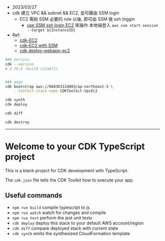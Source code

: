 
- 2023/03/27
- cdk 建立 VPC && subnet && EC2, 並可藉由 SSM login
    - EC2 需給 SSM 必要的 role 以後, 即可由 SSM 做 ssh loggin
        - [use SSM ssh login EC2](https://docs.aws.amazon.com/systems-manager/latest/userguide/session-manager-working-with-install-plugin.html) 來操作 本地端登入 `aws ssm start-session --target ${InstanceID}`
- Ref:
    - [cdk-EC2](https://ithelp.ithome.com.tw/articles/10243374)
    - [cdk-EC2 with SSM](https://ithelp.ithome.com.tw/articles/10243406)
    - [cdk deploy-webapp-ec2](https://aws.amazon.com/tw/getting-started/guides/deploy-webapp-ec2/module-one/)


```bash
### Version
cdk --version
# 2.70.0 (build c13a0f1)


### gogo
cdk bootstrap aws://668363134003/ap-northeast-3 \
    --toolkit-stack-name CDKToolkit-VpcEc2

cdk synth
cdk deploy

cdk diff

cdk destroy
```

------------------------------------------------------------

# Welcome to your CDK TypeScript project

This is a blank project for CDK development with TypeScript.

The `cdk.json` file tells the CDK Toolkit how to execute your app.

## Useful commands

* `npm run build`   compile typescript to js
* `npm run watch`   watch for changes and compile
* `npm run test`    perform the jest unit tests
* `cdk deploy`      deploy this stack to your default AWS account/region
* `cdk diff`        compare deployed stack with current state
* `cdk synth`       emits the synthesized CloudFormation template
